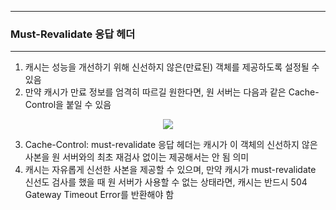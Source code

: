 -----
### Must-Revalidate 응답 헤더
-----
1. 캐시는 성능을 개선하기 위해 신선하지 않은(만료된) 객체를 제공하도록 설정될 수 있음
2. 만약 캐시가 만료 정보를 엄격히 따르길 원한다면, 원 서버는 다음과 같은 Cache-Control을 붙일 수 있음
<div align="center">
<img src="https://github.com/user-attachments/assets/c09e68e4-9810-4f58-b664-8b43b54dcc9e">
</div>

3. Cache-Control: must-revalidate 응답 헤더는 캐시가 이 객체의 신선하지 않은 사본을 원 서버와의 최초 재검사 없이는 제공해서는 안 됨 의미
4. 캐시는 자유롭게 신선한 사본을 제공할 수 있으며, 만약 캐시가 must-revalidate 신선도 검사를 했을 때 원 서버가 사용할 수 없는 상태라면, 캐시는 반드시 504 Gateway Timeout Error를 반환해야 함
